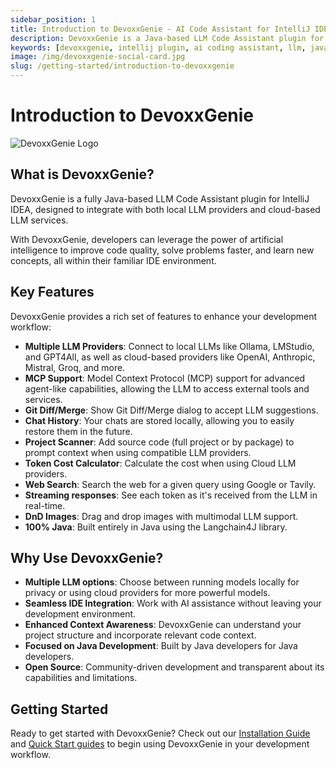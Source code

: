 ```yaml
---
sidebar_position: 1
title: Introduction to DevoxxGenie - AI Code Assistant for IntelliJ IDEA
description: DevoxxGenie is a Java-based LLM Code Assistant plugin for IntelliJ IDEA that integrates with both local and cloud-based LLM providers to enhance your development workflow.
keywords: [devoxxgenie, intellij plugin, ai coding assistant, llm, java, code generation, cloud llm, local llm]
image: /img/devoxxgenie-social-card.jpg
slug: /getting-started/introduction-to-devoxxgenie
---
```


# Introduction to DevoxxGenie

![DevoxxGenie Logo](/img/genie.svg)

## What is DevoxxGenie?

DevoxxGenie is a fully Java-based LLM Code Assistant plugin for IntelliJ IDEA, designed to integrate with both local LLM providers and cloud-based LLM services.

With DevoxxGenie, developers can leverage the power of artificial intelligence to improve code quality, solve problems faster, and learn new concepts, all within their familiar IDE environment.

## Key Features

DevoxxGenie provides a rich set of features to enhance your development workflow:

- **Multiple LLM Providers**: Connect to local LLMs like Ollama, LMStudio, and GPT4All, as well as cloud-based providers like OpenAI, Anthropic, Mistral, Groq, and more.
- **MCP Support**: Model Context Protocol (MCP) support for advanced agent-like capabilities, allowing the LLM to access external tools and services.
- **Git Diff/Merge**: Show Git Diff/Merge dialog to accept LLM suggestions.
- **Chat History**: Your chats are stored locally, allowing you to easily restore them in the future.
- **Project Scanner**: Add source code (full project or by package) to prompt context when using compatible LLM providers.
- **Token Cost Calculator**: Calculate the cost when using Cloud LLM providers.
- **Web Search**: Search the web for a given query using Google or Tavily.
- **Streaming responses**: See each token as it's received from the LLM in real-time.
- **DnD Images**: Drag and drop images with multimodal LLM support.
- **100% Java**: Built entirely in Java using the Langchain4J library.

## Why Use DevoxxGenie?

- **Multiple LLM options**: Choose between running models locally for privacy or using cloud providers for more powerful models.
- **Seamless IDE Integration**: Work with AI assistance without leaving your development environment.
- **Enhanced Context Awareness**: DevoxxGenie can understand your project structure and incorporate relevant code context.
- **Focused on Java Development**: Built by Java developers for Java developers.
- **Open Source**: Community-driven development and transparent about its capabilities and limitations.

## Getting Started

Ready to get started with DevoxxGenie? Check out our [Installation Guide](installation.md) and [Quick Start guides](quick-start-local.md) to begin using DevoxxGenie in your development workflow.
